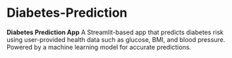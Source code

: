 # Diabetes-Prediction
**Diabetes Prediction App**   A Streamlit-based app that predicts diabetes risk using user-provided health data such as glucose, BMI, and blood pressure. Powered by a machine learning model for accurate predictions.
